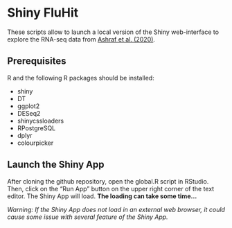 # Shiny FluHit

These scripts allow to launch a local version of the Shiny web-interface to explore the RNA-seq data from [Ashraf et al. (2020)](https://academic.oup.com/nargab/article/2/4/lqaa095/5998301).


## Prerequisites

R and the following R packages should be installed:
* shiny
* DT
* ggplot2
* DESeq2
* shinycssloaders
* RPostgreSQL
* dplyr
* colourpicker


## Launch the Shiny App

After cloning the github repository, open the global.R script in RStudio.
Then, click on the “Run App” button on the upper right corner of the text editor. The Shiny App will load. __The loading can take some time...__

_Warning: If the Shiny App does not load in an external web browser, it could cause some issue with several feature of the Shiny App._

